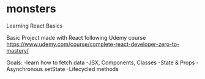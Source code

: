 # monsters
Learning React Basics

Basic Project made with React following Udemy course https://www.udemy.com/course/complete-react-developer-zero-to-mastery/

Goals: 
-learn how to fetch data
-JSX, Components, Classes
-State & Props
-Asynchronous setState
-Lifecycled methods
 
